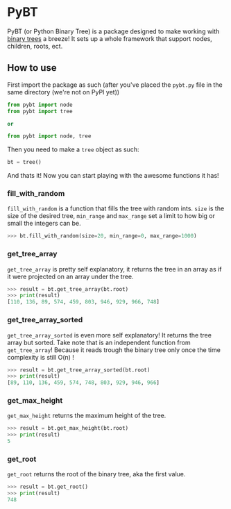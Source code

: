 # PyBT
PyBT (or Python Binary Tree) is a package designed to make working with [binary trees](https://en.wikipedia.org/wiki/Binary_tree) a breeze! It sets up a whole framework that support nodes, children, roots, ect.

## How to use
First import the package as such (after you've placed the `pybt.py` file in the same directory (we're not on PyPI yet))
```python
from pybt import node
from pybt import tree

or

from pybt import node, tree
```

Then you need to make a `tree` object as such:
```python
bt = tree()
```
And thats it! Now you can start playing with the awesome functions it has!
### fill_with_random
`fill_with_random` is a function that fills the tree with random ints. `size` is the size of the desired tree, `min_range` and `max_range` set a limit to how big or small the integers can be.
```python
>>> bt.fill_with_random(size=20, min_range=0, max_range=1000)
```

### get_tree_array
`get_tree_array` is pretty self explanatory, it returns the tree in an array as if it were projected on an array under the tree.
```python
>>> result = bt.get_tree_array(bt.root)
>>> print(result)
[110, 136, 89, 574, 459, 803, 946, 929, 966, 748]
```

### get_tree_array_sorted
`get_tree_array_sorted` is even more self explanatory! It returns the tree array but sorted. Take note that is an independent function from `get_tree_array`! Because it reads trough the binary tree only once the time complexity is still O(n) !
```python
>>> result = bt.get_tree_array_sorted(bt.root)
>>> print(result)
[89, 110, 136, 459, 574, 748, 803, 929, 946, 966]
```

### get_max_height
`get_max_height` returns the maximum height of the tree.
```python
>>> result = bt.get_max_height(bt.root)
>>> print(result)
5
```

### get_root
`get_root` returns the root of the binary tree, aka the first value.
```python
>>> result = bt.get_root()
>>> print(result)
748
```